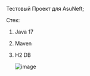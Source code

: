 Тестовый Проект для AsuNeft;

Cтек: 
1) Java 17
2) Maven
3) H2 DB

   ![image](https://github.com/user-attachments/assets/87a537ac-e483-41bf-a6e0-128d1bac0f62)
